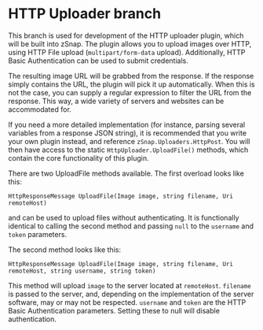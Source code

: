 # HTTP Uploader branch

This branch is used for development of the HTTP uploader plugin, which will be built into zSnap.
The plugin allows you to upload images over HTTP, using HTTP File upload (`multipart/form-data` upload).
Additionally, HTTP Basic Authentication can be used to submit credentials.

The resulting image URL will be grabbed from the response. If the response simply contains the URL, 
the plugin will pick it up automatically. When this is not the case, you can supply a regular expression
to filter the URL from the response. This way, a wide variety of servers and websites can be accommodated for.

If you need a more detailed implementation (for instance, parsing several variables from a response JSON string), 
it is recommended that you write your own plugin instead, and reference `zSnap.Uploaders.HttpPost`.
You will then have access to the static `HttpUploader.UploadFile()` methods, which contain the core functionality of this plugin.

There are two UploadFile methods available. The first overload looks like this:
````
HttpResponseMessage UploadFile(Image image, string filename, Uri remoteHost)
````
and can be used to upload files without authenticating. It is functionally identical to calling the second method and passing `null` to the `username` and `token` parameters.

The second method looks like this:
````
HttpResponseMessage UploadFile(Image image, string filename, Uri remoteHost, string username, string token)
````
This method will upload `image` to the server located at `remoteHost`. `filename` is passed to the server, and, depending on the implementation of the server software, may or may not be respected. `username` and `token` are the HTTP Basic Authentication parameters. Setting these to null will disable authentication.
